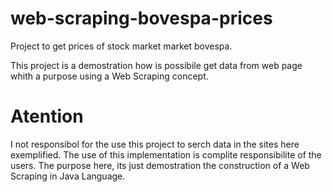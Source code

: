 # web-scraping-bovespa-prices
Project to get prices of stock market market bovespa.

This project is a demostration how is possibile get data from web page whith a purpose using a Web Scraping concept.

# Atention
I not responsibol for the use this project to serch data in the sites here exemplified. The use of this implementation is complite responsibilite of the users. 
The purpose here, its just demostration the construction of a Web Scraping in Java Language.
